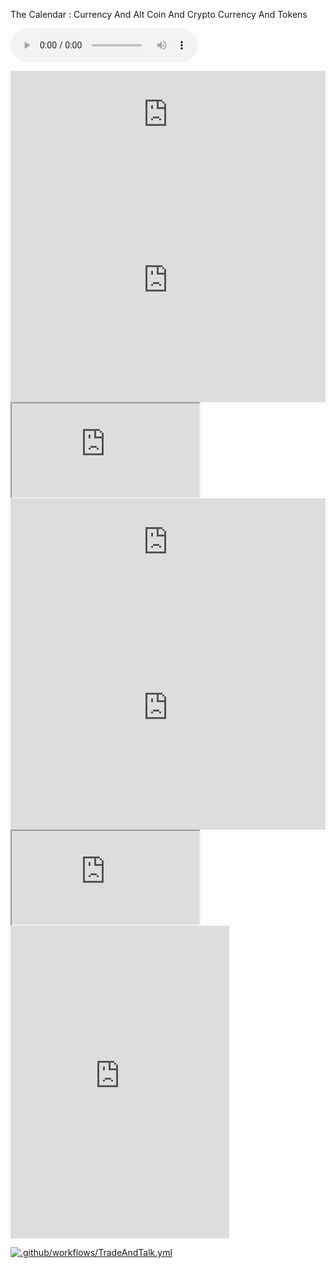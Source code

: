 The Calendar :
Currency And Alt Coin And Crypto Currency And Tokens



<audio url="(https://github.com/thecode3/TradeAndTalk/blob/main/TradeAndTalk%20Photos/TradeAndTalk%20Main.jpg?raw=true)" controls preload></audio>




<iframe frameborder="0" width="100%" height="140" src="https://www.mql5.com/en/signals/widget/signal/57tg?t=16755C"></iframe>
<iframe frameborder="0" width="100%" height="390" src="https://www.mql5.com/en/signals/widget/top/57u4?c=5&t=16755C"></iframe>
<iframe src="https://www.mql5.com/en/signals/widget/showcase/57u6"></iframe>

<iframe frameborder="0" width="100%" height="140" src="https://www.mql5.com/en/signals/widget/signal/57tw?t=16755C"></iframe>
<iframe frameborder="0" width="100%" height="390" src="https://www.mql5.com/en/signals/widget/top/57tz?c=5&t=16755C"></iframe>
<iframe src="https://www.mql5.com/en/signals/widget/showcase/57u7"></iframe>













<iframe src="https://discord.com/widget?id=816235280817717259&theme=dark" width="350" height="500" allowtransparency="true" frameborder="0" sandbox="allow-popups allow-popups-to-escape-sandbox allow-same-origin allow-scripts"></iframe>

















[![.github/workflows/TradeAndTalk.yml](https://github.com/thecode3/TradeAndTalk/actions/workflows/TradeAndTalk.yml/badge.svg)](https://github.com/thecode3/TradeAndTalk/actions/workflows/TradeAndTalk.yml)
